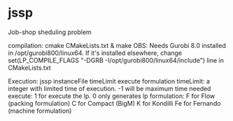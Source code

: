 # jssp
Job-shop sheduling problem

compilation: cmake CMakeLists.txt & make
OBS: Needs Gurobi 8.0 installed in /opt/gurobi800/linux64. If it's installed elsewhere, change set(LP_COMPILE_FLAGS "-DGRB -I/opt/gurobi800/linux64/include") line in CMakeLists.txt

Execution:
jssp instanceFile timeLimit execute formulation
timeLimit: a integer with limited time of execution. -1 will be maximum time needed
execute: 1 for execute the lp. 0 only generates lp
formulation: 
F for Flow (packing formulation)
C for Compact (BigM) 
K for Kondilli 
Fe for Fernando (machine formulation) 
